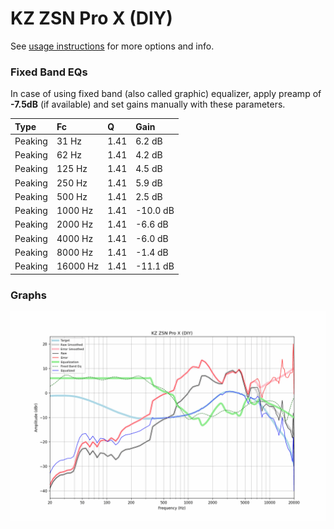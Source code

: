 # KZ ZSN Pro X (DIY)
See [usage instructions](https://github.com/jaakkopasanen/AutoEq#usage) for more options and info.

### Fixed Band EQs
In case of using fixed band (also called graphic) equalizer, apply preamp of **-7.5dB**
(if available) and set gains manually with these parameters.

| Type    | Fc       |    Q | Gain     |
|:--------|:---------|:-----|:---------|
| Peaking | 31 Hz    | 1.41 | 6.2 dB   |
| Peaking | 62 Hz    | 1.41 | 4.2 dB   |
| Peaking | 125 Hz   | 1.41 | 4.5 dB   |
| Peaking | 250 Hz   | 1.41 | 5.9 dB   |
| Peaking | 500 Hz   | 1.41 | 2.5 dB   |
| Peaking | 1000 Hz  | 1.41 | -10.0 dB |
| Peaking | 2000 Hz  | 1.41 | -6.6 dB  |
| Peaking | 4000 Hz  | 1.41 | -6.0 dB  |
| Peaking | 8000 Hz  | 1.41 | -1.4 dB  |
| Peaking | 16000 Hz | 1.41 | -11.1 dB |

### Graphs
![](./KZ%20ZSN%20Pro%20X%20(DIY).png)